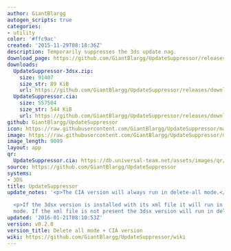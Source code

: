 ```yaml
---
author: GiantBlargg
autogen_scripts: true
categories:
- utility
color: '#ffc9ac'
created: '2015-11-29T08:18:36Z'
description: Temporarily suppresses the 3ds update nag.
download_page: https://github.com/GiantBlargg/UpdateSuppressor/releases/tag/v0.2.0
downloads:
  UpdateSuppressor-3dsx.zip:
    size: 91407
    size_str: 89 KiB
    url: https://github.com/GiantBlargg/UpdateSuppressor/releases/download/v0.2.0/UpdateSuppressor-3dsx.zip
  UpdateSuppressor.cia:
    size: 557504
    size_str: 544 KiB
    url: https://github.com/GiantBlargg/UpdateSuppressor/releases/download/v0.2.0/UpdateSuppressor.cia
github: GiantBlargg/UpdateSuppressor
icon: https://raw.githubusercontent.com/GiantBlargg/UpdateSuppressor/master/icon.png
image: https://raw.githubusercontent.com/GiantBlargg/UpdateSuppressor/master/banner.png
image_length: 9099
layout: app
qr:
  UpdateSuppressor.cia: https://db.universal-team.net/assets/images/qr/updatesuppressor.cia.png
source: https://github.com/GiantBlargg/UpdateSuppressor
systems:
- 3DS
title: UpdateSuppressor
update_notes: '<p>The CIA version will always run in delete-all mode.</p>

  <p>If the 3dsx version is installed with its xml file it will run in single delete
  mode. If the xml file is not present the 3dsx version will run in delete-all mode.</p>'
updated: '2016-01-21T08:10:53Z'
version: v0.2.0
version_title: Delete all mode + CIA version
wiki: https://github.com/GiantBlargg/UpdateSuppressor/wiki
---
```


